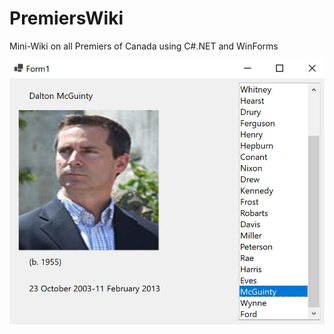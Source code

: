 # PremiersWiki
Mini-Wiki on all Premiers of Canada using C#.NET and WinForms

![showoff](https://github.com/YaremaYaremchuk/PremiersWiki/blob/main/showoff.JPG)
